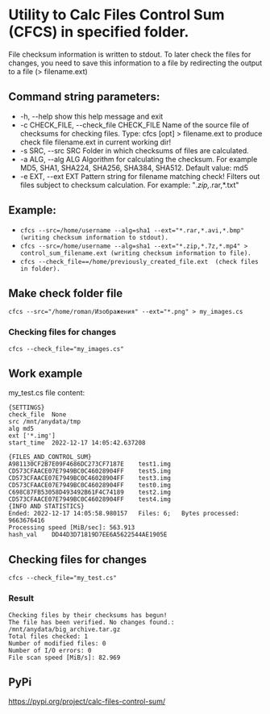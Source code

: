 # Utility to Calc Files Control Sum (CFCS) in specified folder.

File checksum information is written to stdout.
To later check the files for changes, you need to save this information 
to a file by redirecting the output to a file (> filename.ext)

## Command string parameters:
  - -h, --help            show this help message and exit
  - -c CHECK_FILE, --check_file CHECK_FILE
                        Name of the source file of checksums for checking
                        files. Type: cfcs [opt] > filename.ext to produce
                        check file filename.ext in current working dir!
  - -s SRC, --src SRC     Folder in which checksums of files are calculated.
  - -a ALG, --alg ALG     Algorithm for calculating the checksum. For example
                        MD5, SHA1, SHA224, SHA256, SHA384, SHA512. Default
                        value: md5
  - -e EXT, --ext EXT     Pattern string for filename matching check! Filters
                        out files subject to checksum calculation. For
                        example: "*.zip,*.rar,*.txt"
  
## Example: 
- ```cfcs --src=/home/username --alg=sha1 --ext="*.rar,*.avi,*.bmp" (writing checksum information to stdout).```
- ```cfcs --src=/home/username --alg=sha1 --ext="*.zip,*.7z,*.mp4" > control_sum_filename.ext (writing checksum information to file).```
- ```cfcs --check_file==/home/previously_created_file.ext  (check files in folder).```

## Make check folder file
    cfcs --src="/home/roman/Изображения" --ext="*.png" > my_images.cs
### Checking files for changes
    cfcs --check_file="my_images.cs"
## Work example
my_test.cs file content:
```
{SETTINGS}
check_file	None
src	/mnt/anydata/tmp
alg	md5
ext	['*.img']
start_time	2022-12-17 14:05:42.637208

{FILES_AND_CONTROL_SUM}
A981130CF2B7E09F4686DC273CF7187E	test1.img
CD573CFAACE07E7949BC0C46028904FF	test5.img
CD573CFAACE07E7949BC0C46028904FF	test3.img
CD573CFAACE07E7949BC0C46028904FF	test0.img
C698C87FB53058D493492B61F4C74189	test2.img
CD573CFAACE07E7949BC0C46028904FF	test4.img
{INFO AND STATISTICS}
Ended: 2022-12-17 14:05:58.980157	Files: 6;	Bytes processed: 9663676416
Processing speed [MiB/sec]: 563.913
hash_val	DD44D3D71819D7EE6A5622544AE1905E
```

## Checking files for changes
    cfcs --check_file="my_test.cs"

### Result
```
Checking files by their checksums has begun!
The file has been verified. No changes found.: /mnt/anydata/big_archive.tar.gz
Total files checked: 1
Number of modified files: 0
Number of I/O errors: 0
File scan speed [MiB/s]: 82.969
```
## PyPi
https://pypi.org/project/calc-files-control-sum/

